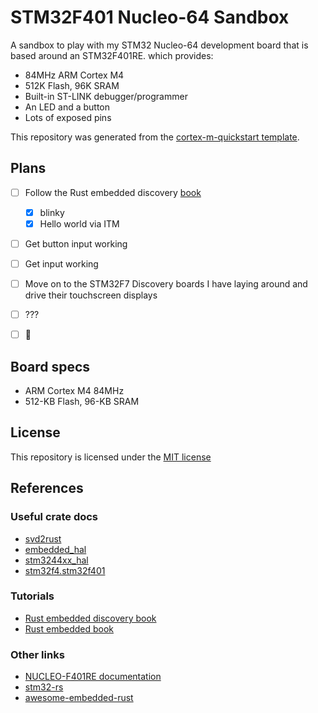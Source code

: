 # STM32F401 Nucleo-64 Sandbox

A sandbox to play with my STM32 Nucleo-64 development board that is based around an STM32F401RE.
which provides:

* 84MHz ARM Cortex M4
* 512K Flash, 96K SRAM
* Built-in ST-LINK debugger/programmer
* An LED and a button
* Lots of exposed pins

This repository was generated from the [cortex-m-quickstart template](https://github.com/rust-embedded/cortex-m-quickstart).

## Plans

* [ ] Follow the Rust embedded discovery [book](https://docs.rust-embedded.org/discovery/index.html)
  * [x] blinky
  * [x] Hello world via ITM
* [ ] Get button input working
* [ ] Get input working
* [ ] Move on to the STM32F7 Discovery boards I have laying around and drive their touchscreen
displays
* [ ] ???
* [ ] 🚀


## Board specs

* ARM Cortex M4 84MHz
* 512-KB Flash, 96-KB SRAM

## License

This repository is licensed under the [MIT license](LICENSE)

## References

### Useful crate docs

* [svd2rust](https://docs.rs/svd2rust/0.17.0/svd2rust/index.html)
* [embedded\_hal](https://docs.rs/embedded-hal/0.2.4/embedded_hal/index.html)
* [stm3244xx\_hal](https://docs.rs/stm32f4xx-hal/0.8.3/stm32f4xx_hal)
* [stm32f4.stm32f401](https://docs.rs/stm32f4/0.12.1/stm32f4/stm32f401/index.html)

### Tutorials

* [Rust embedded discovery book](https://docs.rust-embedded.org/discovery/index.html)
* [Rust embedded book](https://rust-embedded.github.io/book/intro/index.html)

### Other links

* [NUCLEO-F401RE documentation](https://www.st.com/en/evaluation-tools/nucleo-f401re.html)
* [stm32-rs](https://github.com/stm32-rs)
* [awesome-embedded-rust](https://github.com/rust-embedded/awesome-embedded-rust)

